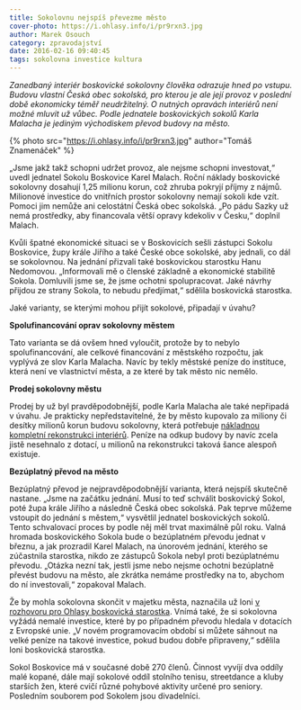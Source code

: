 ```yaml
---
title: Sokolovnu nejspíš převezme město
cover-photo: https://i.ohlasy.info/i/pr9rxn3.jpg
author: Marek Osouch
category: zpravodajství
date: 2016-02-16 09:40:45
tags: sokolovna investice kultura
---
```


*Zanedbaný interiér boskovické sokolovny člověka odrazuje hned po vstupu. Budovu vlastní Česká obec sokolská, pro kterou je ale její provoz v poslední době ekonomicky téměř neudržitelný. O nutných opravách interiérů není možné mluvit už vůbec. Podle jednatele boskovických sokolů Karla Malacha je jediným východiskem převod budovy na město.*

{% photo src="https://i.ohlasy.info/i/pr9rxn3.jpg" author="Tomáš Znamenáček" %}

„Jsme jakž takž schopni udržet provoz, ale nejsme schopni investovat,“ uvedl jednatel Sokolu Boskovice Karel Malach. Roční náklady boskovické sokolovny dosahují 1,25 milionu korun, což zhruba pokryjí příjmy z nájmů. Milionové investice do vnitřních prostor sokolovny nemají sokoli kde vzít. Pomoci jim nemůže ani celostátní Česká obec sokolská. „Po pádu Sazky už nemá prostředky, aby financovala větší opravy kdekoliv v Česku,“ doplnil Malach.

Kvůli špatné ekonomické situaci se v Boskovicích sešli zástupci Sokolu Boskovice, župy krále Jiřího a také České obce sokolské, aby jednali, co dál se sokolovnou. Na jednání přizvali také boskovickou starostku Hanu Nedomovou. „Informovali mě o členské základně a ekonomické stabilitě Sokola. Domluvili jsme se, že jsme ochotni spolupracovat. Jaké návrhy přijdou ze strany Sokola, to nebudu předjímat,“ sdělila boskovická starostka.

Jaké varianty, se kterými mohou přijít sokolové, připadají v úvahu?

**Spolufinancování oprav sokolovny městem**

Tato varianta se dá ovšem hned vyloučit, protože by to nebylo spolufinancování, ale celkové financování z městského rozpočtu, jak vyplývá ze slov Karla Malacha. Navíc by tekly městské peníze do instituce, která není ve vlastnictví města, a ze které by tak město nic nemělo.   

**Prodej sokolovny městu**

Prodej by už byl pravděpodobnější, podle Karla Malacha ale také nepřipadá v úvahu. Je prakticky nepředstavitelné, že by město kupovalo za miliony či desítky milionů korun budovu sokolovny, která potřebuje [nákladnou kompletní rekonstrukci interiérů](/clanky/2015/03/oprava-sokolovny.html). Peníze na odkup budovy by navíc zcela jistě nesehnalo z dotací, u milionů na rekonstrukci taková šance alespoň existuje.

**Bezúplatný převod na město**

Bezúplatný převod je nejpravděpodobnější varianta, která nejspíš skutečně nastane. „Jsme na začátku jednání. Musí to teď schválit boskovický Sokol, poté župa krále Jiřího a následně Česká obec sokolská. Pak teprve můžeme vstoupit do jednání s městem,“ vysvětlil jednatel boskovických sokolů. Tento schvalovací proces by podle něj měl trvat maximálně půl roku. Valná hromada boskovického Sokola bude o bezúplatném převodu jednat v březnu, a jak prozradil Karel Malach, na únorovém jednání, kterého se zúčastnila starostka, nikdo ze zástupců Sokola nebyl proti bezúplatnému převodu. „Otázka nezní tak, jestli jsme nebo nejsme ochotni bezúplatně převést budovu na město, ale zkrátka nemáme prostředky na to, abychom do ní investovali,“ zopakoval Malach.

Že by mohla sokolovna skončit v majetku města, naznačila už loni [v rozhovoru pro Ohlasy boskovická starostka](/clanky/2015/02/rozhovor-hana-nedomova.html). Vnímá také, že si sokolovna vyžádá nemalé investice, které by po případném převodu hledala v dotacích z Evropské unie. „V novém programovacím období si můžete sáhnout na velké peníze na takové investice, pokud budou dobře připraveny,“ sdělila loni boskovická starostka.

Sokol Boskovice má v současné době 270 členů. Činnost vyvíjí dva oddíly malé kopané, dále mají sokolové oddíl stolního tenisu, streetdance a kluby starších žen, které cvičí různé pohybové aktivity určené pro seniory. Posledním souborem pod Sokolem jsou divadelníci.
